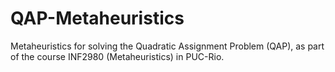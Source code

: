# QAP-Metaheuristics
Metaheuristics for solving the Quadratic Assignment Problem (QAP), as part of the course INF2980 (Metaheuristics) in PUC-Rio.
